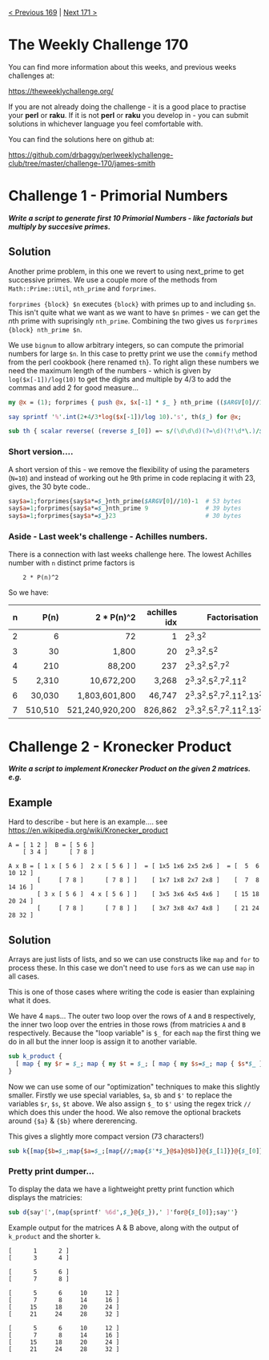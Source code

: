 [< Previous 169](https://github.com/drbaggy/perlweeklychallenge-club/tree/master/challenge-169/james-smith) |
[Next 171 >](https://github.com/drbaggy/perlweeklychallenge-club/tree/master/challenge-171/james-smith)

# The Weekly Challenge 170

You can find more information about this weeks, and previous weeks challenges at:

  https://theweeklychallenge.org/

If you are not already doing the challenge - it is a good place to practise your
**perl** or **raku**. If it is not **perl** or **raku** you develop in - you can
submit solutions in whichever language you feel comfortable with.

You can find the solutions here on github at:

https://github.com/drbaggy/perlweeklychallenge-club/tree/master/challenge-170/james-smith

# Challenge 1 - Primorial Numbers

***Write a script to generate first 10 Primorial Numbers - like factorials but multiply by succesive primes.***

## Solution

Another prime problem, in this one we revert to using next_prime to get successive primes. We use a couple more of the methods from `Math::Prime::Util`, `nth_prime` and `forprimes`.

`forprimes {block} $n` executes `{block}` with primes up to and including `$n`. This isn't quite what we want as we want to have `$n` primes - we can get the *n*th prime with suprisingly `nth_prime`. Combining the two gives us `forprimes {block} nth_prime $n`.

We use `bignum` to allow arbitrary integers, so can compute the primorial numbers for large `$n`. In this case to pretty print we use the `commify` method from the perl cookbook {here renamed `th`}. To right align these numbers we need the maximum length of the numbers - which is given by `log($x[-1])/log(10)` to get the digits and multiple by 4/3 to add the commas and add 2 for good measure...

```perl
my @x = (1); forprimes { push @x, $x[-1] * $_ } nth_prime (($ARGV[0]//10)-1);

say sprintf '%'.int(2+4/3*log($x[-1])/log 10).'s', th($_) for @x;

sub th { scalar reverse( (reverse $_[0]) =~ s/(\d\d\d)(?=\d)(?!\d*\.)/$1,/gr ) }
```

### Short version....

A short version of this - we remove the flexibility of using the parameters (`N=10`) and instead of working out he 9th prime in code replacing it with 23, gives, the 30 byte code..

```perl
say$a=1;forprimes{say$a*=$_}nth_prime($ARGV[0]//10)-1  # 53 bytes
say$a=1;forprimes{say$a*=$_}nth_prime 9                # 39 bytes
say$a=1;forprimes{say$a*=$_}23                         # 30 bytes
```

### Aside - Last week's challenge - Achilles numbers.

There is a connection with last weeks challenge here. The lowest Achilles number with `n` distinct prime factors is

`    2 * P(n)^2`

So we have:

| n  | P(n)     | 2 * P(n)^2      | achilles idx | Factorisation |
| -: | -------: | --------------: | -----------: | ------------- |
|  2 |       6  |              72 |            1 | 2<sup>3</sup>.3<sup>2</sup> |
|  3 |      30  |           1,800 |           20 | 2<sup>3</sup>.3<sup>2</sup>.5<sup>2</sup> |
|  4 |     210  |          88,200 |          237 | 2<sup>3</sup>.3<sup>2</sup>.5<sup>2</sup>.7<sup>2</sup> |
|  5 |   2,310  |      10,672,200 |        3,268 | 2<sup>3</sup>.3<sup>2</sup>.5<sup>2</sup>.7<sup>2</sup>.11<sup>2</sup> |
|  6 |  30,030  |   1,803,601,800 |       46,747 | 2<sup>3</sup>.3<sup>2</sup>.5<sup>2</sup>.7<sup>2</sup>.11<sup>2</sup>.13<sup>2</sup> |
|  7 | 510,510  | 521,240,920,200 |      826,862 | 2<sup>3</sup>.3<sup>2</sup>.5<sup>2</sup>.7<sup>2</sup>.11<sup>2</sup>.13<sup>2</sup>.17<sup>2</sup> |

# Challenge 2 - Kronecker Product

***Write a script to implement Kronecker Product on the given 2 matrices. e.g.***

## Example

Hard to describe - but here is an example.... see https://en.wikipedia.org/wiki/Kronecker_product
```
A = [ 1 2 ]  B = [ 5 6 ]
    [ 3 4 ]      [ 7 8 ]

A x B = [ 1 x [ 5 6 ]  2 x [ 5 6 ] ]  = [ 1x5 1x6 2x5 2x6 ]  = [  5  6 10 12 ]
        [     [ 7 8 ]      [ 7 8 ] ]    [ 1x7 1x8 2x7 2x8 ]    [  7  8 14 16 ]
        [ 3 x [ 5 6 ]  4 x [ 5 6 ] ]    [ 3x5 3x6 4x5 4x6 ]    [ 15 18 20 24 ]
        [     [ 7 8 ]      [ 7 8 ] ]    [ 3x7 3x8 4x7 4x8 ]    [ 21 24 28 32 ]
```

## Solution

Arrays are just lists of lists, and so we can use constructs like `map` and `for` to process these.
In this case we don't need to use `for`s as we can use `map` in all cases.

This is one of those cases where writing the code is easier than explaining what it does.

We have 4 `map`s... The outer two loop over the rows of `A` and `B` respectively, the inner two loop over
the entries in those rows (from matricies `A` and `B` respectively. Because the "loop variable" is `$_`
for each `map` the first thing we do in all but the inner loop is assign it to another variable.

```perl
sub k_product {
  [ map { my $r = $_; map { my $t = $_; [ map { my $s=$_; map { $s*$_ } @{$t} } @{$r} ] } @{$_[1]} } @{$_[0]} ]
}

```

Now we can use some of our "optimization" techniques to make this slightly smaller. Firstly we use
special variables, `$a`, `$b` and `$'` to replace the variables `$r`, `$s`, `$t` above. We also assign `$_`
to `$'` using the regex trick `//` which does this under the hood. We also remove the optional brackets
around `{$a}` & `{$b}` where dererencing.

This gives a slightly more compact version (73 characters!)

```perl
sub k{[map{$b=$_;map{$a=$_;[map{//;map{$'*$_}@$a}@$b]}@{$_[1]}}@{$_[0]}]}
```

### Pretty print dumper...

To display the data we have a lightweight pretty print function which displays the matricies:

```perl
sub d{say'[',(map{sprintf' %6d',$_}@{$_}),' ]'for@{$_[0]};say''}
```

Example output for the matrices A & B above, along with the output of `k_product` and the shorter `k`.

```
[      1      2 ]
[      3      4 ]

[      5      6 ]
[      7      8 ]

[      5      6     10     12 ]
[      7      8     14     16 ]
[     15     18     20     24 ]
[     21     24     28     32 ]

[      5      6     10     12 ]
[      7      8     14     16 ]
[     15     18     20     24 ]
[     21     24     28     32 ]
```
